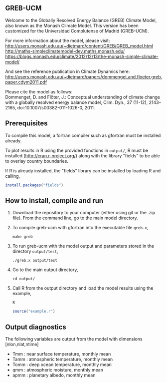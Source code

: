
## GREB-UCM

Welcome to the Globally Resolved Energy Balance (GREB) Climate Model,
also known as the Monash Climate Model. This version has been
customized for the Universidad Complutense of Madrid (GREB-UCM).

For more information about the model, please visit:   
http://users.monash.edu.au/~dietmard/content/GREB/GREB_model.html   
http://maths-simpleclimatemodel-dev.maths.monash.edu/   
https://blogs.monash.edu/climate/2012/12/13/the-monash-simple-climate-model/

And see the reference publication in Climate Dynamics here:   
http://users.monash.edu.au/~dietmard/papers/dommenget.and.floeter.greb.paper.cdym2011.pdf

Please cite the model as follows:   
Dommenget, D. and Flöter, J.: Conceptual understanding of climate change with a globally resolved energy balance model, Clim. Dyn., 37 (11-12), 2143–2165, doi:10.1007/s00382-011-1026-0, 2011.

## Prerequisites

To compile this model, a fortran compiler such as gfortran must be installed already.

To plot results in R using the provided functions in `output/`, 
R must be installed (http://cran.r-project.org/) along with the library "fields"
to be able to overlay country boundaries. 

If R is already installed, the "fields" library can be installed by loading R and calling,
```R
install.packages("fields")
```

## How to install, compile and run

1. Download the repository to your computer (either using git or the .zip file).
From the command line, go to the main model directory.

2. To compile greb-ucm with gfortran into the executable file `greb.x`, 
    ```
    make greb 
    ```

3. To run greb-ucm with the model output and parameters stored in the directory `output/test`,
    ```
    ./greb.x output/test 
    ```

4. Go to the main output directory,
    ```
    cd output/
    ```

5. Call R from the output directory and load the model results using the example,
    ```
    R
    ```
    ```R
    source("example.r")
    ```

## Output diagnostics 

The following variables are output from the model with dimensions [nlon,nlat,ntime]
- Tmm  : near surface temperature, monthly mean
- Tamm : atmospheric temperature,  monthly mean
- Tomm : deep ocean temperature, monthly mean 
- qmm  : atmospheric moisture, monthly mean 
- apmm : planetary albedo, monthly mean 
